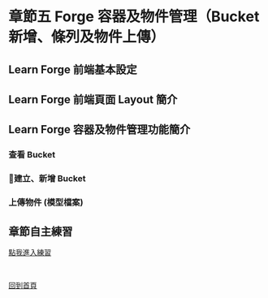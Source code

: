 # 章節五 Forge 容器及物件管理（Bucket新增、條列及物件上傳）

## Learn Forge 前端基本設定



## Learn Forge 前端頁面 Layout 簡介



## Learn Forge 容器及物件管理功能簡介

### 查看 Bucket



### 建立、新增 Bucket



### 上傳物件 (模型檔案)




## 章節自主練習

[點我進入練習](Practice.md)

<br/>

[回到首頁](../README.md)